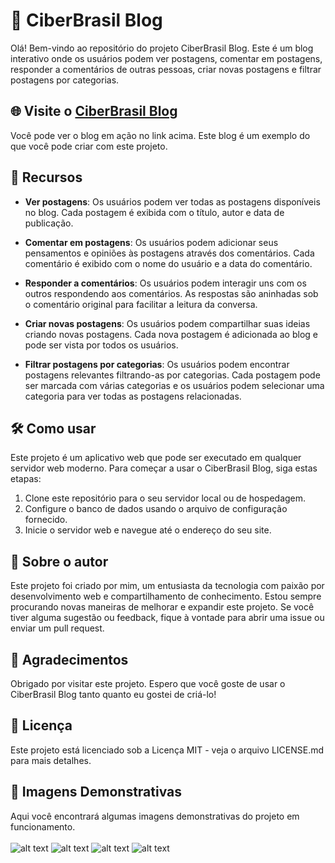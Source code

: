 # 🚀 CiberBrasil Blog

Olá! Bem-vindo ao repositório do projeto CiberBrasil Blog. Este é um blog interativo onde os usuários podem ver postagens, comentar em postagens, responder a comentários de outras pessoas, criar novas postagens e filtrar postagens por categorias.

## 🌐 Visite o [CiberBrasil Blog](http://www.ciberbrasil.byethost18.com/index.php)

Você pode ver o blog em ação no link acima. Este blog é um exemplo do que você pode criar com este projeto.

## 📝 Recursos

- **Ver postagens**: Os usuários podem ver todas as postagens disponíveis no blog. Cada postagem é exibida com o título, autor e data de publicação.

- **Comentar em postagens**: Os usuários podem adicionar seus pensamentos e opiniões às postagens através dos comentários. Cada comentário é exibido com o nome do usuário e a data do comentário.

- **Responder a comentários**: Os usuários podem interagir uns com os outros respondendo aos comentários. As respostas são aninhadas sob o comentário original para facilitar a leitura da conversa.

- **Criar novas postagens**: Os usuários podem compartilhar suas ideias criando novas postagens. Cada nova postagem é adicionada ao blog e pode ser vista por todos os usuários.

- **Filtrar postagens por categorias**: Os usuários podem encontrar postagens relevantes filtrando-as por categorias. Cada postagem pode ser marcada com várias categorias e os usuários podem selecionar uma categoria para ver todas as postagens relacionadas.

## 🛠️ Como usar

Este projeto é um aplicativo web que pode ser executado em qualquer servidor web moderno. Para começar a usar o CiberBrasil Blog, siga estas etapas:

1. Clone este repositório para o seu servidor local ou de hospedagem.
2. Configure o banco de dados usando o arquivo de configuração fornecido.
3. Inicie o servidor web e navegue até o endereço do seu site.

## 👤 Sobre o autor

Este projeto foi criado por mim, um entusiasta da tecnologia com paixão por desenvolvimento web e compartilhamento de conhecimento. Estou sempre procurando novas maneiras de melhorar e expandir este projeto. Se você tiver alguma sugestão ou feedback, fique à vontade para abrir uma issue ou enviar um pull request.

## 🙏 Agradecimentos

Obrigado por visitar este projeto. Espero que você goste de usar o CiberBrasil Blog tanto quanto eu gostei de criá-lo!

## 📄 Licença

Este projeto está licenciado sob a Licença MIT - veja o arquivo LICENSE.md para mais detalhes.

## 📸 Imagens Demonstrativas

Aqui você encontrará algumas imagens demonstrativas do projeto em funcionamento.<br><br>
![alt text](https://media.discordapp.net/attachments/1086113858369896478/1216743635463311420/image.png?ex=66017fd0&is=65ef0ad0&hm=4126b078e1ef295483640ac021297a7a8e15fa13c7a491addc22355e41eed048&=&format=webp&quality=lossless&width=687&height=328 "Página Princial")
![alt text](https://media.discordapp.net/attachments/1086113858369896478/1216743763234259005/image.png?ex=66017fef&is=65ef0aef&hm=c92be92f33a9b7b4806a8995d5c4d5c07954be08120a9e0247fa1d1ee09de3c7&=&format=webp&quality=lossless&width=687&height=328 "Página de 'Post'")
![alt text](https://media.discordapp.net/attachments/1086113858369896478/1216743861020262531/image.png?ex=66018006&is=65ef0b06&hm=e2f6230896ded1cddda942f54eae46a14653b0a70623dddca539f89a08b263db&=&format=webp&quality=lossless&width=687&height=330 "Página 'Sobre Nós'")
![alt text](https://media.discordapp.net/attachments/1086113858369896478/1216743953286828112/image.png?ex=6601801c&is=65ef0b1c&hm=e4331a86ff6b9dbf25e0f31899631942fea7ccb5a70aee24e4d765c019f85979&=&format=webp&quality=lossless&width=1382&height=662 "Página 'Contate-nos'")
